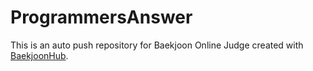 # ProgrammersAnswer
This is an auto push repository for Baekjoon Online Judge created with [BaekjoonHub](https://github.com/BaekjoonHub/BaekjoonHub).
